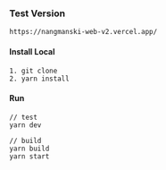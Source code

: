 ### Test Version

```
https://nangmanski-web-v2.vercel.app/
```

#### Install Local

```
1. git clone
2. yarn install
```

#### Run

```
// test
yarn dev

// build
yarn build
yarn start
```
